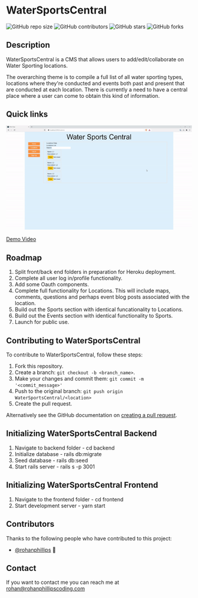 # WaterSportsCentral

<!--- These are examples. See https://shields.io for others or to customize this set of shields. You might want to include dependencies, project status and licence info here --->
![GitHub repo size](https://img.shields.io/github/repo-size/rohanphillips/watersportscentral)
![GitHub contributors](https://img.shields.io/github/contributors/rohanphillips/watersportscentral)
![GitHub stars](https://img.shields.io/github/stars/rohanphillips/watersportscentral?style=social)
![GitHub forks](https://img.shields.io/github/forks/rohanphillips/watersportscentral?style=social)

## Description

WaterSportsCentral is a CMS that allows users to add/edit/collaborate on Water Sporting locations.

The overarching theme is to compile a full list of all water sporting types, locations where they're conducted and events both past and present that are conducted at each location.  There is currently a need to have a central place where a user can come to obtain this kind of information.

## Quick links

![Demo Gif](https://github.com/rohanphillips/watersportscentral_react_redux/blob/main/frontend/src/assets/images/WaterSportsCentralDemoReact.gif?raw=true)

[Demo Video](https://youtu.be/NFAOGPDlPWI)

## Roadmap

1. Split front/back end folders in preparation for Heroku deployment.
2. Complete all user log in/profile functionality.
3. Add some Oauth components.
4. Complete full functionality for Locations.  This will include maps, comments, questions and perhaps event blog posts associated with the location.
5. Build out the Sports section with identical funcationality to Locations.
6. Build out the Events section with identical functionality to Sports.
7. Launch for public use.

## Contributing to WaterSportsCentral
<!--- If your README is long or you have some specific process or steps you want contributors to follow, consider creating a separate CONTRIBUTING.md file--->
To contribute to WaterSportsCentral, follow these steps:

1. Fork this repository.
2. Create a branch: `git checkout -b <branch_name>`.
3. Make your changes and commit them: `git commit -m '<commit_message>'`
4. Push to the original branch: `git push origin WaterSportsCentral/<location>`
5. Create the pull request.

Alternatively see the GitHub documentation on [creating a pull request](https://help.github.com/en/github/collaborating-with-issues-and-pull-requests/creating-a-pull-request).

## Initializing WaterSportsCentral Backend

1. Navigate to backend folder - cd backend
2. Initialize database - rails db:migrate
3. Seed database - rails db:seed
4. Start rails server - rails s -p 3001

## Initializing WaterSportsCentral Frontend

1. Navigate to the frontend folder - cd frontend
2. Start development server - yarn start

## Contributors

Thanks to the following people who have contributed to this project:

* [@rohanphillips](https://github.com/rohanphillips) 📖

## Contact

If you want to contact me you can reach me at rohan@rohanphillipscoding.com
